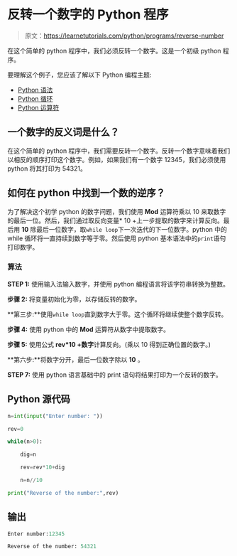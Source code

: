 # 反转一个数字的 Python 程序

> 原文：<https://learnetutorials.com/python/programs/reverse-number>

在这个简单的 python 程序中，我们必须反转一个数字。这是一个初级 python 程序。

要理解这个例子，您应该了解以下 Python 编程主题:

*   [Python 语法](../../python/syntax-comments "Python Syntax")
*   [Python 循环](../../python/python-loop-tutorials "Strings in Python")
*   [Python 运算符](../../python/python-operators "Python operators")

## 一个数字的反义词是什么？

在这个简单的 python 程序中，我们需要反转一个数字。反转一个数字意味着我们以相反的顺序打印这个数字。例如，如果我们有一个数字 12345，我们必须使用 python 将其打印为 54321。

## 如何在 python 中找到一个数的逆序？

为了解决这个初学 python 的数字问题，我们使用 **Mod** 运算符乘以 10 来取数字的最后一位。然后，我们通过取反向变量* 10 +上一步提取的数字来计算反向。最后用 **10** 除最后一位数字，取`while loop`下一次迭代的下一位数字。python 中的 while 循环将一直持续到数字等于零。然后使用 python 基本语法中的`print`语句打印数字。

### 算法

**STEP 1:** 使用输入法输入数字，并使用 python 编程语言将该字符串转换为整数。

**步骤 2:** 将变量初始化为零，以存储反转的数字。

**第三步:**使用`while loop`直到数字大于零。这个循环将继续使整个数字反转。

**步骤 4:** 使用 python 中的 **Mod** 运算符从数字中提取数字。

**步骤 5:** 使用公式 **rev*10 +数字**计算反向。(乘以 10 得到正确位置的数字。)

**第六步:**将数字分开，最后一位数字除以 **10** 。

**STEP 7:** 使用 python 语言基础中的 print 语句将结果打印为一个反转的数字。

## Python 源代码

```py
n=int(input("Enter number: "))

rev=0

while(n>0):

    dig=n

    rev=rev*10+dig

    n=n//10

print("Reverse of the number:",rev)

```

## 输出

```py
Enter number:12345

Reverse of the number: 54321
```